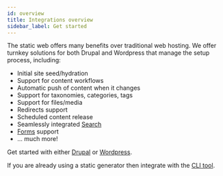 ```yaml
---
id: overview
title: Integrations overview
sidebar_label: Get started
---
```


The static web offers many benefits over traditional web hosting. We offer turnkey solutions for both Drupal and Wordpress that manage the setup process, including:

* Initial site seed/hydration
* Support for content workflows
* Automatic push of content when it changes
* Support for taxonomies, categories, tags
* Support for files/media
* Redirects support
* Scheduled content release
* Seamlessly integrated [Search](/docs/dashboard/search)
* [Forms](/docs/dashboard/forms) support
* ... much more!

Get started with either [Drupal](/docs/integrations/drupal) or [Wordpress](/docs/integrations/wordpress).

If you are already using a static generator then integrate with the [CLI tool](/docs/cli/get-started).